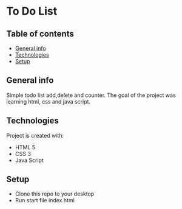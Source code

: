 # To Do List

## Table of contents
* [General info](#general-info)
* [Technologies](#technologies)
* [Setup](#setup)

## General info
Simple todo list add,delete and counter. The goal of the project was learning html, css and java script. 
	
## Technologies
Project is created with:
* HTML 5
* CSS 3
* Java Script
	
## Setup
* Clone this repo to your desktop
* Run start file index.html
